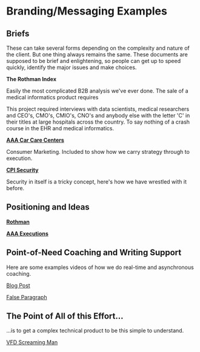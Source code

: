 # Branding/Messaging Examples

## Briefs

These can take several forms depending on the complexity and nature of the client. But one thing always remains the same. These documents are supposed to be brief and enlightening, so people can get up to speed quickly, identify the major issues and make choices.

**The Rothman Index**

Easily the most complicated B2B analysis we've ever done. The sale of a medical informatics product requires

This project required interviews with data scientists, medical researchers and CEO's, CMO's, CMIO's, CNO's and anybody else with the letter 'C' in their titles at large hospitals across the country. To say nothing of a crash course in the EHR and medical informatics.

[**AAA Car Care Centers**]()

Consumer Marketing. Included to show how we carry strategy through to execution.

[**CPI Security**]()

Security in itself is a tricky concept, here's how we have wrestled with it before. 


## Positioning and Ideas


**[Rothman]()**

**[AAA Executions]()**


<!-- CPI SECURITY

https://www.youtube.com/watch?v=o1hRii6d6-k
 -->


## Point-of-Need Coaching and Writing Support

Here are some examples videos of how we do real-time and asynchronous coaching. 

[Blog Post](https://www.youtube.com/watch?v=-JnpuxM2N7Y)

[False Paragraph](https://www.youtube.com/watch?v=jA6YkIROMyk)


## The Point of All of this Effort... 

...is to get a complex technical product to be this simple to understand.

[VFD Screaming Man](http://www.duke-energy.com/north-carolina-business/smart-saver/trade-ally/variable-frequency-drive-incentives.asp)

